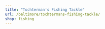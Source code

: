 ```yaml
---
title: "Tochterman's Fishing Tackle"
url: /baltimore/tochtermans-fishing-tackle/
shop: fishing
---
```

